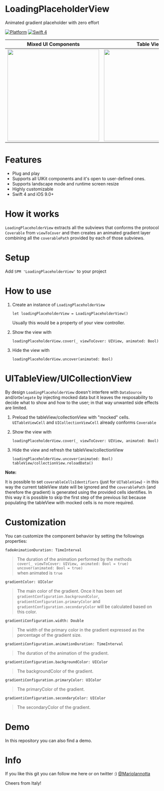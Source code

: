# LoadingPlaceholderView
Animated gradient placeholder with zero effort

[![Platform](http://img.shields.io/badge/platform-ios-red.svg?style=flat
)](https://developer.apple.com/iphone/index.action)
[![Swift 4](https://img.shields.io/badge/Swift-4-orange.svg?style=flat)](https://developer.apple.com/swift/)

| Mixed UI Components | Table View | Collection View |
|--|--|--|
|<img src="https://raw.githubusercontent.com/MarioIannotta/LoadingPlaceholderView/master/ReadmeResources/mixedComponents.gif" height="300"/>|<img src="https://github.com/MarioIannotta/LoadingPlaceholderView/raw/master/ReadmeResources/tableView.gif" height="300"/>|<img src="https://raw.githubusercontent.com/MarioIannotta/LoadingPlaceholderView/master/ReadmeResources/collectionView.gif" height="300"/>|

# Features
- Plug and play
- Supports all UIKit components and it's open to user-defined ones. 
- Supports landscape mode and runtime screen resize
- Highly customizable
- Swift 4 and iOS 9.0+

# How it works
`LoadingPlaceholderView` extracts all the subviews that conforms the protocol `Coverable` from `viewToCover` and then creates an animated gradient layer combining all the `coverablePath` provided by each of those subviews.

# Setup
Add `SPM 'LoadingPlaceholderView'` to your project

# How to use
1. Create an instance of `LoadingPlaceholderView`

    `let loadingPlaceholderView = LoadingPlaceholderView()`
    
    Usually this would be a property of your view controller.
    
2. Show the view with

    `loadingPlaceholderView.cover(_ viewToCover: UIView, animated: Bool)`
    
3. Hide the view with

    `loadingPlaceholderView.uncover(animated: Bool)`
    
# UITableView/UICollectionView

By design `LoadingPlaceholderView` doesn't interfere with `DataSource` and/or`Delegate` by injecting mocked data but it leaves the resposability to decide what to show and how to the user; in that way unwanted side effects are limited.
 
1. Preload the tableView/collectionView with "mocked" cells.
    `UITableViewCell` and `UICollectionViewCell` already conforms `Coverable`

2. Show the view with
    
    `loadingPlaceholderView.cover(_ viewToCover: UIView, animated: Bool)` 
    
3. Hide the view and refresh the tableView/collectionView
    
    `loadingPlaceholderView.uncover(animated: Bool)`
    `tableView/collectionView.reloadData()`

**Note:**

It is possible to set `coverableCellsIdentifiers` (just for `UITableView`) - in this way the current tableView state will be ignored and the `coverablePath` (and therefore the gradient) is generated using the provided cells identifies. In this way it is possible to skip the first step of the previous list because populating the tableView with mocked cells is no more required.
 
# Customization
You can customize the component behavior by setting the followings properties:

`fadeAnimationDuration: TimeInterval`
>The duration of the animation performed by the methods <br/>
>`cover(_ viewToCover: UIView, animated: Bool = true)`<br/>
>`uncover(animated: Bool = true)`<br/>
> when animated is `true`

`gradientColor: UIColor`
>The main color of the gradient.
>Once it has been set `gradientConfiguration.backgroundColor`, `gradientConfiguration.primaryColor` and `gradientConfiguration.secondaryColor` will be calculated based on this color.

`gradientiConfiguration.width: Double`
> The width of the primary color in the gradient expressed as the percentage of the gradient size.

`gradientiConfiguration.animationDuration: TimeInterval`
>The duration of the animation of the gradient.

`gradientiConfiguration.backgroundColor: UIColor`
>The backgroundColor of the gradient.

`gradientiConfiguration.primaryColor: UIColor`
>The primaryColor of the gradient.

`gradientiConfiguration.secondaryColor: UIColor`
>The secondaryColor of the gradient.

# Demo
In this repository you can also find a demo.

# Info
If you like this git you can follow me here or on twitter :) [@MarioIannotta](http://www.twitter.com/marioiannotta)

Cheers from Italy!
